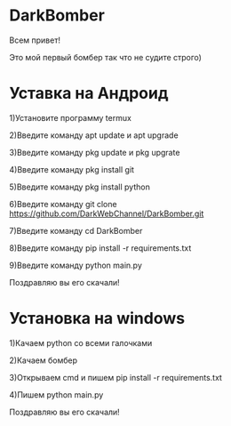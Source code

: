# DarkBomber
Всем привет! 

Это мой первый бомбер так что не судите строго)

# Уставка на Андроид

1)Установите программу termux

2)Введите команду apt update и apt upgrade

3)Введите команду pkg update и pkg upgrate

4)Введите команду pkg install git

5)Введите команду pkg install python

6)Введите команду git clone https://github.com/DarkWebChannel/DarkBomber.git

7)Введите команду cd DarkBomber

8)Введите команду pip install -r requirements.txt

9)Введите команду python main.py

Поздравляю вы его скачали!

# Установка на windows

1)Качаем python со всеми галочками

2)Качаем бомбер

3)Открываем cmd и пишем pip install -r requirements.txt

4)Пишем python main.py

Поздравляю вы его скачали!





